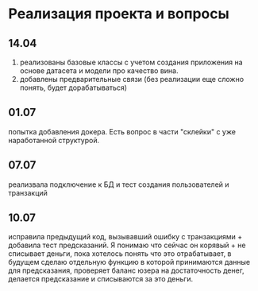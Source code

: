 # Реализация проекта и вопросы

## 14.04
1. реализованы базовые классы с учетом создания приложения на основе датасета и модели про качество вина.
2. добавлены предварительные связи (без реализации еще сложно понять, будет дорабатываться)

## 01.07
попытка добавления докера. Есть вопрос в части "склейки" с уже наработанной структурой. 

## 07.07
реализвала подключение к БД и тест создания пользователей и транзакций

## 10.07
исправила предыдущий код, вызывавший ошибку с транзакциями + добавила тест предсказаний. Я понимаю что сейчас он корявый + не списывает деньги, пока хотелось понять что это отрабатывает, в будущем сделаю отдельную функцию в которой принимаются данные для предсказания, проверяет баланс юзера на достаточность денег, делается предсказание и списываются за это деньги.

